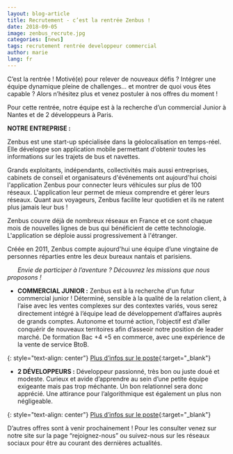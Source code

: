 ```yaml
---
layout: blog-article
title: Recrutement - c’est la rentrée Zenbus !
date: 2018-09-05
image: zenbus_recrute.jpg
categories: [news]
tags: recrutement rentrée developpeur commercial
author: marie
lang: fr
---
```


C’est la rentrée ! Motivé(e) pour relever de nouveaux défis&nbsp;? Intégrer une équipe dynamique pleine de challenges… et montrer de quoi vous êtes capable&nbsp;? Alors n’hésitez plus et venez postuler à nos offres du moment&nbsp;!

Pour cette rentrée, notre équipe est à la recherche d’un commercial Junior à Nantes et de 2  développeurs à Paris.

__NOTRE ENTREPRISE :__

Zenbus est une start-up spécialisée dans la géolocalisation en temps-réel. Elle développe son application mobile permettant d'obtenir toutes les informations sur les trajets de bus et navettes. 

Grands exploitants, indépendants, collectivités mais aussi entreprises, cabinets de conseil et organisateurs d'événements ont aujourd'hui choisi l'application Zenbus pour connecter leurs véhicules sur plus de 100 réseaux. L'application leur permet de mieux comprendre et gérer leurs réseaux. Quant aux voyageurs, Zenbus facilite leur quotidien et ils ne ratent plus jamais leur bus&nbsp;!

Zenbus couvre déjà de nombreux réseaux en France et ce sont chaque mois de nouvelles lignes de bus qui bénéficient de cette technologie. L'application se déploie aussi progressivement à l'étranger.

Créée en 2011, Zenbus compte aujourd'hui une équipe d’une vingtaine de personnes réparties entre les deux bureaux nantais et parisiens. 

&nbsp;&nbsp;&nbsp;&nbsp;&nbsp;&nbsp;*Envie de participer à l’aventure&nbsp;? Découvrez les missions que nous proposons&nbsp;!*
	
* __COMMERCIAL JUNIOR :__
Zenbus est à la recherche d'un futur commercial junior ! Déterminé, sensible à la qualité de la relation client, à l’aise avec les ventes complexes sur des contextes variés, vous serez directement intégré à l’équipe lead de développement d’aﬀaires auprès de grands comptes. Autonome et tourné action, l’objectif est d’aller conquérir de nouveaux territoires aﬁn d’asseoir notre position de leader marché.
De formation Bac +4 +5 en commerce, avec une expérience de la vente de service BtoB.

{: style="text-align: center"}
[Plus d’infos sur le poste](https://storage.googleapis.com/zenbus-files/Fichedeposte-CommercialB2B.pdf){:target="_blank"}

* __2 DÉVELOPPEURS :__
Développeur passionné, très bon ou juste doué et modeste. Curieux et avide d’apprendre au sein d’une petite équipe exigeante mais pas trop méchante. Un bon relationnel sera donc apprécié. Une attirance pour l’algorithmique est également un plus non négligeable.

{: style="text-align: center"}
[Plus d’infos sur le poste](http://storage.googleapis.com/zenbus-files/OffreEmploi-zenbus.pdf){:target="_blank"}

D’autres offres sont à venir prochainement&nbsp;! Pour les consulter venez sur notre site sur la page “rejoignez-nous” ou suivez-nous sur les réseaux sociaux pour être au courant des dernières actualités. 